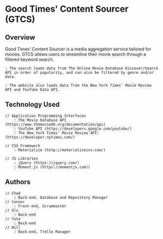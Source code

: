 # Good Times' Content Sourcer (GTCS) #
## Overview

Good Times' Content Sourcer is a media aggregation service tailored for movies. GTCS allows users to streamline their movie search through a filtered keyword search.

    : The search loads data from The Online Movie Database Discover/Search API in order of popularity, and can also be filtered by genre and/or date.

    : The website also loads data from the New York Times' Movie Review API and YouTube Data API.

## Technology Used
    
    // Application Programming Interfaces
        : The Movie Database API (https://www.themoviedb.org/documentation/api)
        : YouTube API (https://developers.google.com/youtube/)
        : The New York Times' Movie Review API: (https://developer.nytimes.com/)

    // CSS Framework
        : Materialize (http://materializecss.com/)
    
    // JS Libraries
        : jQuery (https://jquery.com/)
        : Moment.js (https://momentjs.com/)

## Authors
    
    // Chad
        : Back-end, Database and Repository Manager
    // Connor
        : Front-end, Scrummaster
    // Olu
        : Back-end
    // Yuta
        : Back-end
    // Will
        : Back-end, Trello Manager

